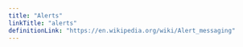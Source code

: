 ```yaml
---
title: "Alerts"
linkTitle: "alerts"
definitionLink: "https://en.wikipedia.org/wiki/Alert_messaging"
---
```


